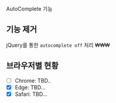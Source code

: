 AutoComplete 기능

## 기능 제거
jQuery를 통한 `autocomplete off` 처리
₩₩₩
<script src="./script/jquery.min.js"></script>
<script>
    $(document).ready(function(){
        $('input').attr("autocomplete", "off");
    });
</script>

## 브라우저별 현황
- [ ] Chrome: TBD..
- [x] Edge: TBD...
- [x] Safari: TBD...
